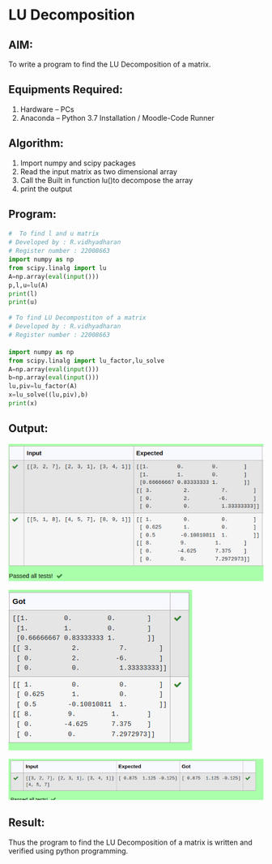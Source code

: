 # LU Decomposition 

## AIM:
To write a program to find the LU Decomposition of a matrix.

## Equipments Required:
1. Hardware – PCs
2. Anaconda – Python 3.7 Installation / Moodle-Code Runner

## Algorithm:
1. Import numpy and scipy packages
2. Read the input matrix as two dimensional array
3. Call the Built in function lu()to decompose the array
4. print the output

## Program:
~~~py
#  To find l and u matrix
# Developed by : R.vidhyadharan
# Register number : 22008663
import numpy as np
from scipy.linalg import lu
A=np.array(eval(input()))
p,l,u=lu(A)
print(l)
print(u)
~~~

~~~py
# To find LU Decompostiton of a matrix
# Developed by : R.vidhyadharan
# Register number : 22008663

import numpy as np
from scipy.linalg import lu_factor,lu_solve
A=np.array(eval(input()))
b=np.array(eval(input()))
lu,piv=lu_factor(A)
x=lu_solve((lu,piv),b)
print(x)
~~~

## Output:
![expected l and u](/l%20and%20u.png)

![get l and u](/got%20l%20and%20u.png)

![Lu Decompostiion](/lu.png)



## Result:
Thus the program to find the LU Decomposition of a matrix is written and verified using python programming.

